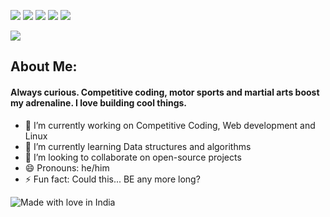 [![](https://img.shields.io/badge/LinkedIn-sankethchebbi-blue)](https://www.linkedin.com/in/sanketh-chebbi-976132176/)
[![](https://img.shields.io/badge/Gmail-sankethchebbi%40gmail.com-red)](mailto:sankethchebbi@gmail.com)
[![](https://img.shields.io/badge/Telegram-%40sankethchebbi-blue)](https://t.me/sankethchebbi)
[![](https://img.shields.io/badge/HackerRank-cr33dcode-brightgreen)](https://www.hackerrank.com/cr33dcode)
[![](https://img.shields.io/badge/Twitter-%40sankethchebbi-blue)](https://twitter.com/sankethchebbi)

![](https://github.com/sankethchebbi/sankethchebbi/blob/main/carbon.png)

## About Me:
#### Always curious. Competitive coding, motor sports and martial arts boost my adrenaline. I love building cool things.


- 🔭 I’m currently working on Competitive Coding, Web development and Linux
- 🌱 I’m currently learning Data structures and algorithms 
- 👯 I’m looking to collaborate on open-source projects
- 😄 Pronouns: he/him
- ⚡ Fun fact: Could this... BE any more long?

![Made with love in India](https://madewithlove.now.sh/in?heart=true&template=for-the-badge)
